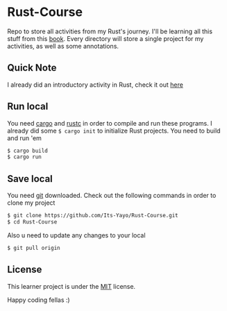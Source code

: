 # Rust-Course
Repo to store all activities from my Rust's journey. I'll be learning all this stuff from this [book](https://doc.rust-lang.org/book/title-page.html).
Every directory will store a single project for my activities, as well as some annotations. 

## Quick Note
I already did an introductory activity in Rust, check it out [here](https://github.com/Its-Yayo/Macro-Calc)

## Run local
You need [cargo](https://crates.io/) and [rustc](https://www.rust-lang.org/tools/install) in order to compile and run these programs. I already did some ```$ cargo init``` to initialize Rust projects. You need to build and run 'em
```bash
$ cargo build
$ cargo run
```

## Save local
You need [git](https://git-scm.com/) downloaded. Check out the following commands in order to clone my project
```bash
$ git clone https://github.com/Its-Yayo/Rust-Course.git
$ cd Rust-Course
```

Also u need to update any changes to your local
```bash
$ git pull origin
```

## License
This learner project is under the [MIT](https://opensource.org/license/mit/) license.


Happy coding fellas :)
